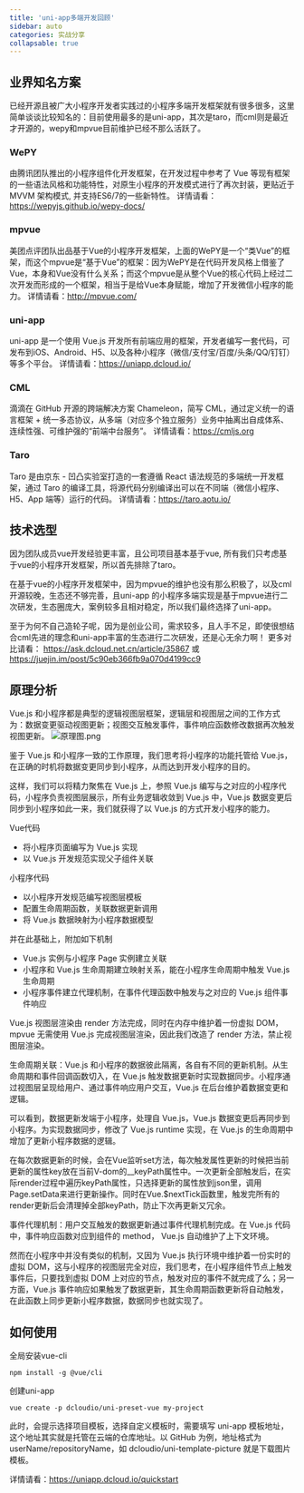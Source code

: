 ```yaml
---
title: 'uni-app多端开发回顾'
sidebar: auto
categories: 实战分享
collapsable: true
---
```


## 业界知名方案
已经开源且被广大小程序开发者实践过的小程序多端开发框架就有很多很多，这里简单谈谈比较知名的：目前使用最多的是uni-app，其次是taro，而cml则是最近才开源的，wepy和mpvue目前维护已经不那么活跃了。

### WePY
由腾讯团队推出的小程序组件化开发框架，在开发过程中参考了 Vue 等现有框架的一些语法风格和功能特性，对原生小程序的开发模式进行了再次封装，更贴近于 MVVM 架构模式, 并支持ES6/7的一些新特性。
详情请看：https://wepyjs.github.io/wepy-docs/

### mpvue
美团点评团队出品基于Vue的小程序开发框架，上面的WePY是一个“类Vue”的框架，而这个mpvue是“基于Vue”的框架：因为WePY是在代码开发风格上借鉴了Vue，本身和Vue没有什么关系；而这个mpvue是从整个Vue的核心代码上经过二次开发而形成的一个框架，相当于是给Vue本身赋能，增加了开发微信小程序的能力。
详情请看：http://mpvue.com/

### uni-app
uni-app 是一个使用 Vue.js 开发所有前端应用的框架，开发者编写一套代码，可发布到iOS、Android、H5、以及各种小程序（微信/支付宝/百度/头条/QQ/钉钉）等多个平台。
详情请看：https://uniapp.dcloud.io/

### CML
滴滴在 GitHub 开源的跨端解决方案 Chameleon，简写 CML，通过定义统一的语言框架 + 统一多态协议，从多端（对应多个独立服务）业务中抽离出自成体系、连续性强、可维护强的“前端中台服务”。
详情请看：https://cmljs.org

### Taro 
Taro 是由京东 - 凹凸实验室打造的一套遵循 React 语法规范的多端统一开发框架，通过 Taro 的编译工具，将源代码分别编译出可以在不同端（微信小程序、H5、App 端等）运行的代码。
详情请看：https://taro.aotu.io/

## 技术选型
因为团队成员vue开发经验更丰富，且公司项目基本基于vue, 所有我们只考虑基于vue的小程序开发框架，所以首先排除了taro。

在基于vue的小程序开发框架中，因为mpvue的维护也没有那么积极了，以及cml开源较晚，生态还不够完善，且uni-app 的小程序多端实现是基于mpvue进行二次研发，生态圈庞大，案例较多且相对稳定，所以我们最终选择了uni-app。

至于为何不自己造轮子呢，因为是创业公司，需求较多，且人手不足，即使很想结合cml先进的理念和uni-app丰富的生态进行二次研发，还是心无余力啊！
更多对比请看： https://ask.dcloud.net.cn/article/35867 或 https://juejin.im/post/5c90eb366fb9a070d4199cc9

## 原理分析
Vue.js 和小程序都是典型的逻辑视图层框架，逻辑层和视图层之间的工作方式为：数据变更驱动视图更新；视图交互触发事件，事件响应函数修改数据再次触发视图更新。
![原理图.png](/blog/img/mp.png)

鉴于 Vue.js 和小程序一致的工作原理，我们思考将小程序的功能托管给 Vue.js，在正确的时机将数据变更同步到小程序，从而达到开发小程序的目的。

这样，我们可以将精力聚焦在 Vue.js 上，参照 Vue.js 编写与之对应的小程序代码，小程序负责视图层展示，所有业务逻辑收敛到 Vue.js 中，Vue.js 数据变更后同步到小程序如此一来，我们就获得了以 Vue.js 的方式开发小程序的能力。

Vue代码
- 将小程序页面编写为 Vue.js 实现
- 以 Vue.js 开发规范实现父子组件关联

小程序代码
- 以小程序开发规范编写视图层模板
- 配置生命周期函数，关联数据更新调用
- 将 Vue.js 数据映射为小程序数据模型

并在此基础上，附加如下机制
- Vue.js 实例与小程序 Page 实例建立关联
- 小程序和 Vue.js 生命周期建立映射关系，能在小程序生命周期中触发 Vue.js 生命周期
- 小程序事件建立代理机制，在事件代理函数中触发与之对应的 Vue.js 组件事件响应

Vue.js 视图层渲染由 render 方法完成，同时在内存中维护着一份虚拟 DOM，mpvue 无需使用 Vue.js 完成视图层渲染，因此我们改造了 render 方法，禁止视图层渲染。

生命周期关联：Vue.js 和小程序的数据彼此隔离，各自有不同的更新机制。从生命周期和事件回调函数切入，在 Vue.js 触发数据更新时实现数据同步。小程序通过视图层呈现给用户、通过事件响应用户交互，Vue.js 在后台维护着数据变更和逻辑。

可以看到，数据更新发端于小程序，处理自 Vue.js，Vue.js 数据变更后再同步到小程序。为实现数据同步，修改了 Vue.js runtime 实现，在 Vue.js 的生命周期中增加了更新小程序数据的逻辑。

在每次数据更新的时候，会在Vue监听set方法，每次触发属性更新的时候把当前更新的属性key放在当前V-dom的__keyPath属性中。一次更新全部触发后，在实际render过程中遍历keyPath属性，只选择更新的属性放到json里，调用Page.setData来进行更新操作。同时在Vue.$nextTick函数里，触发完所有的render更新后会清理掉全部keyPath，防止下次再更新又冗余。

事件代理机制：用户交互触发的数据更新通过事件代理机制完成。在 Vue.js 代码中，事件响应函数对应到组件的 method， Vue.js 自动维护了上下文环境。

然而在小程序中并没有类似的机制，又因为 Vue.js 执行环境中维护着一份实时的虚拟 DOM，这与小程序的视图层完全对应，我们思考，在小程序组件节点上触发事件后，只要找到虚拟 DOM 上对应的节点，触发对应的事件不就完成了么；另一方面，Vue.js 事件响应如果触发了数据更新，其生命周期函数更新将自动触发，在此函数上同步更新小程序数据，数据同步也就实现了。

## 如何使用
全局安装vue-cli
```
npm install -g @vue/cli
```
创建uni-app
```
vue create -p dcloudio/uni-preset-vue my-project
```
此时，会提示选择项目模板，选择自定义模板时，需要填写 uni-app 模板地址，这个地址其实就是托管在云端的仓库地址。以 GitHub 为例，地址格式为 userName/repositoryName，如 dcloudio/uni-template-picture 就是下载图片模板。

详情请看：https://uniapp.dcloud.io/quickstart
